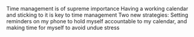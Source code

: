 Time management is of supreme importance
Having a working calendar and sticking to it is key to time management
Two new strategies: Setting reminders on my phone to hold myself accountable to my calendar, and making time for myself to avoid undue stress
